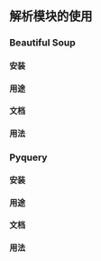 ## 解析模块的使用

### Beautiful Soup

#### 安装

#### 用途

#### 文档

#### 用法

### Pyquery

#### 安装

#### 用途

#### 文档

#### 用法